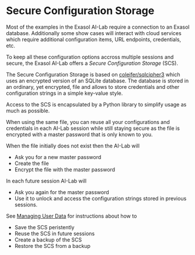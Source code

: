 # Secure Configuration Storage

Most of the examples in the Exasol AI-Lab require a connection to an Exasol database. Additionally some show cases will interact with cloud services which require additional configuration items, URL endpoints, credentials, etc.

To keep all these configuration options accross multiple sessions and secure, the Exasol AI-Lab offers a _Secure Configuration Storage_ (SCS).

The Secure Configuration Storage is based on [coleifer/sqlcipher3](https://github.com/coleifer/sqlcipher3) which uses an encrypted version of an SQLite database. The database is stored in an ordinary, yet encrypted, file and allows to store credentials and other configuration strings in a simple key-value style.

Access to the SCS is encapsulated by a Python library to simplify usage as much as possible.

When using the same file, you can reuse all your configurations and credentials in each AI-Lab session while still staying secure as the file is encrypted with a master password that is only known to you.

When the file initially does not exist then the AI-Lab will
* Ask you for a new master password
* Create the file
* Encrypt the file with the master password

In each future session AI-Lab will
* Ask you again for the master password
* Use it to unlock and access the configuration strings stored in previous sessions.

See [Managing User Data](managing-user-data.md) for instructions about how to
* Save the SCS peristently
* Reuse the SCS in future sessions
* Create a backup of the SCS
* Restore the SCS from a backup
